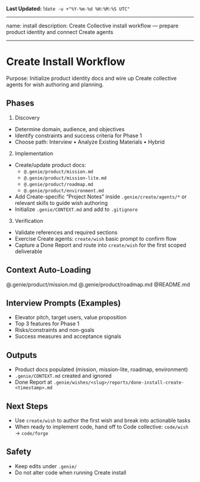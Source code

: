 **Last Updated:** !`date -u +"%Y-%m-%d %H:%M:%S UTC"`

---
name: install
description: Create Collective install workflow — prepare product identity and connect Create agents

---

# Create Install Workflow

Purpose: Initialize product identity docs and wire up Create collective agents for wish authoring and planning.

## Phases

1) Discovery
- Determine domain, audience, and objectives
- Identify constraints and success criteria for Phase 1
- Choose path: Interview • Analyze Existing Materials • Hybrid

2) Implementation
- Create/update product docs:
  - `@.genie/product/mission.md`
  - `@.genie/product/mission-lite.md`
  - `@.genie/product/roadmap.md`
  - `@.genie/product/environment.md`
- Add Create-specific “Project Notes” inside `.genie/create/agents/*` or relevant skills to guide wish authoring
- Initialize `.genie/CONTEXT.md` and add to `.gitignore`

3) Verification
- Validate references and required sections
- Exercise Create agents: `create/wish` basic prompt to confirm flow
- Capture a Done Report and route into `create/wish` for the first scoped deliverable

## Context Auto-Loading
@.genie/product/mission.md
@.genie/product/roadmap.md
@README.md

## Interview Prompts (Examples)
- Elevator pitch, target users, value proposition
- Top 3 features for Phase 1
- Risks/constraints and non-goals
- Success measures and acceptance signals

## Outputs
- Product docs populated (mission, mission-lite, roadmap, environment)
- `.genie/CONTEXT.md` created and ignored
- Done Report at `.genie/wishes/<slug>/reports/done-install-create-<timestamp>.md`

## Next Steps
- Use `create/wish` to author the first wish and break into actionable tasks
- When ready to implement code, hand off to Code collective: `code/wish` → `code/forge`

## Safety
- Keep edits under `.genie/`
- Do not alter code when running Create install

